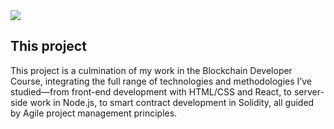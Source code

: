 
<div className='content-left'>
<img src='/icons/code.svg'>

## This project

This project is a culmination of my work in the Blockchain Developer Course, integrating the full range of technologies and methodologies I’ve studied—from front-end development with HTML/CSS and React, to server-side work in Node.js, to smart contract development in Solidity, all guided by Agile project management principles.

</div>
